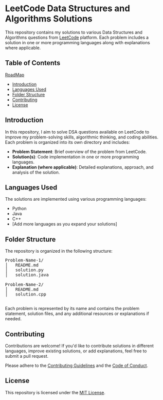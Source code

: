<body>

<h1>LeetCode Data Structures and Algorithms Solutions</h1>

<p>This repository contains my solutions to various Data Structures and Algorithms questions from <a href="https://leetcode.com/">LeetCode</a> platform. Each problem includes a solution in one or more programming languages along with explanations where applicable.</p>

<h2>Table of Contents</h2>
<a href="https://neetcode.io/roadmap">RoadMap</a>

<ul>
  <li><a href="#introduction">Introduction</a></li>
  <li><a href="#languages-used">Languages Used</a></li>
  <li><a href="#folder-structure">Folder Structure</a></li>
  <li><a href="#contributing">Contributing</a></li>
  <li><a href="#license">License</a></li>
</ul>

<h2 id="introduction">Introduction</h2>

<p>In this repository, I aim to solve DSA questions available on LeetCode to improve my problem-solving skills, algorithmic thinking, and coding abilities. Each problem is organized into its own directory and includes:</p>

<ul>
  <li><strong>Problem Statement</strong>: Brief overview of the problem from LeetCode.</li>
  <li><strong>Solution(s)</strong>: Code implementation in one or more programming languages.</li>
  <li><strong>Explanation (where applicable)</strong>: Detailed explanations, approach, and analysis of the solution.</li>
</ul>

<h2 id="languages-used">Languages Used</h2>

<p>The solutions are implemented using various programming languages:</p>

<ul>
  <li>Python</li>
  <li>Java</li>
  <li>C++</li>
  <li>[Add more languages as you expand your solutions]</li>
</ul>

<h2 id="folder-structure">Folder Structure</h2>

<p>The repository is organized in the following structure:</p>

<pre>
Problem-Name-1/
│   README.md
│   solution.py
│   solution.java
  
Problem-Name-2/
│   README.md
│   solution.cpp

</pre>

<p>Each problem is represented by its name and contains the problem statement, solution files, and any additional resources or explanations if needed.</p>

<h2 id="contributing">Contributing</h2>

<p>Contributions are welcome! If you'd like to contribute solutions in different languages, improve existing solutions, or add explanations, feel free to submit a pull request.</p>

<p>Please adhere to the <a href="CONTRIBUTING.md">Contributing Guidelines</a> and the <a href="CODE_OF_CONDUCT.md">Code of Conduct</a>.</p>

<h2 id="license">License</h2>

<p>This repository is licensed under the <a href="LICENSE">MIT License</a>.</p>
